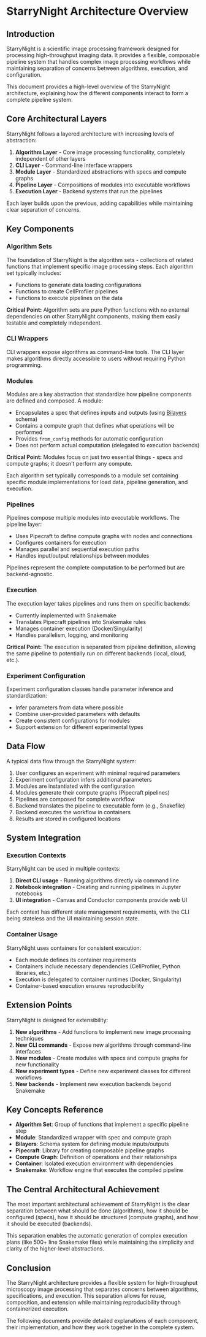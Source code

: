 # StarryNight Architecture Overview

## Introduction

StarryNight is a scientific image processing framework designed for processing high-throughput imaging data. It provides a flexible, composable pipeline system that handles complex image processing workflows while maintaining separation of concerns between algorithms, execution, and configuration.

This document provides a high-level overview of the StarryNight architecture, explaining how the different components interact to form a complete pipeline system.

## Core Architectural Layers

StarryNight follows a layered architecture with increasing levels of abstraction:

1. **Algorithm Layer** - Core image processing functionality, completely independent of other layers
2. **CLI Layer** - Command-line interface wrappers
3. **Module Layer** - Standardized abstractions with specs and compute graphs
4. **Pipeline Layer** - Compositions of modules into executable workflows
5. **Execution Layer** - Backend systems that run the pipelines

Each layer builds upon the previous, adding capabilities while maintaining clear separation of concerns.

## Key Components

### Algorithm Sets

The foundation of StarryNight is the algorithm sets - collections of related functions that implement specific image processing steps. Each algorithm set typically includes:

- Functions to generate data loading configurations
- Functions to create CellProfiler pipelines
- Functions to execute pipelines on the data

**Critical Point:** Algorithm sets are pure Python functions with no external dependencies on other StarryNight components, making them easily testable and completely independent.

### CLI Wrappers

CLI wrappers expose algorithms as command-line tools. The CLI layer makes algorithms directly accessible to users without requiring Python programming.

### Modules

Modules are a key abstraction that standardize how pipeline components are defined and composed. A module:

- Encapsulates a spec that defines inputs and outputs (using [Bilayers](https://github.com/bilayer-containers/bilayers) schema)
- Contains a compute graph that defines what operations will be performed
- Provides `from_config` methods for automatic configuration
- Does not perform actual computation (delegated to execution backends)

**Critical Point:** Modules focus on just two essential things - specs and compute graphs; it doesn't perform any compute.

Each algorithm set typically corresponds to a module set containing specific module implementations for load data, pipeline generation, and execution.

### Pipelines

Pipelines compose multiple modules into executable workflows. The pipeline layer:

- Uses Pipecraft to define compute graphs with nodes and connections
- Configures containers for execution
- Manages parallel and sequential execution paths
- Handles input/output relationships between modules

Pipelines represent the complete computation to be performed but are backend-agnostic.

### Execution

The execution layer takes pipelines and runs them on specific backends:

- Currently implemented with Snakemake
- Translates Pipecraft pipelines into Snakemake rules
- Manages container execution (Docker/Singularity)
- Handles parallelism, logging, and monitoring

**Critical Point:** The execution is separated from pipeline definition, allowing the same pipeline to potentially run on different backends (local, cloud, etc.).

### Experiment Configuration

Experiment configuration classes handle parameter inference and standardization:

- Infer parameters from data where possible
- Combine user-provided parameters with defaults
- Create consistent configurations for modules
- Support extension for different experimental types

## Data Flow

A typical data flow through the StarryNight system:

1. User configures an experiment with minimal required parameters
2. Experiment configuration infers additional parameters
3. Modules are instantiated with the configuration
4. Modules generate their compute graphs (Pipecraft pipelines)
5. Pipelines are composed for complete workflow
6. Backend translates the pipeline to executable form (e.g., Snakefile)
7. Backend executes the workflow in containers
8. Results are stored in configured locations

## System Integration

### Execution Contexts

StarryNight can be used in multiple contexts:

1. **Direct CLI usage** - Running algorithms directly via command line
2. **Notebook integration** - Creating and running pipelines in Jupyter notebooks
3. **UI integration** - Canvas and Conductor components provide web UI

Each context has different state management requirements, with the CLI being stateless and the UI maintaining session state.

### Container Usage

StarryNight uses containers for consistent execution:

- Each module defines its container requirements
- Containers include necessary dependencies (CellProfiler, Python libraries, etc.)
- Execution is delegated to container runtimes (Docker, Singularity)
- Container-based execution ensures reproducibility

## Extension Points

StarryNight is designed for extensibility:

1. **New algorithms** - Add functions to implement new image processing techniques
2. **New CLI commands** - Expose new algorithms through command-line interfaces
3. **New modules** - Create modules with specs and compute graphs for new functionality
4. **New experiment types** - Define new experiment classes for different workflows
5. **New backends** - Implement new execution backends beyond Snakemake

## Key Concepts Reference

- **Algorithm Set**: Group of functions that implement a specific pipeline step
- **Module**: Standardized wrapper with spec and compute graph
- **Bilayers**: Schema system for defining module inputs/outputs
- **Pipecraft**: Library for creating composable pipeline graphs
- **Compute Graph**: Definition of operations and their relationships
- **Container**: Isolated execution environment with dependencies
- **Snakemake**: Workflow engine that executes the compiled pipeline

## The Central Architectural Achievement

The most important architectural achievement of StarryNight is the clear separation between what should be done (algorithms), how it should be configured (specs), how it should be structured (compute graphs), and how it should be executed (backends).

This separation enables the automatic generation of complex execution plans (like 500+ line Snakemake files) while maintaining the simplicity and clarity of the higher-level abstractions.

## Conclusion

The StarryNight architecture provides a flexible system for high-throughput microscopy image processing that separates concerns between algorithms, specifications, and execution. This separation allows for reuse, composition, and extension while maintaining reproducibility through containerized execution.

The following documents provide detailed explanations of each component, their implementation, and how they work together in the complete system.
